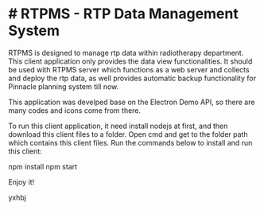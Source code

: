 # # RTPMS - RTP Data Management System
RTPMS is designed to manage rtp data within radiotherapy department. This client application only provides the data view functionalities. It should be used with RTPMS server which functions as a web server and collects and deploy the rtp data, as well provides  automatic backup functionality for Pinnacle planning system till now.

This application was develped base on the Electron Demo API, so there are many codes and icons come from there.

To run this client application, it need install nodejs at first, and then download this client files to a folder. Open cmd and get to the folder path which contains this client files. Run the commands below to install and run this client:

npm install
npm start

Enjoy it!

yxhbj

